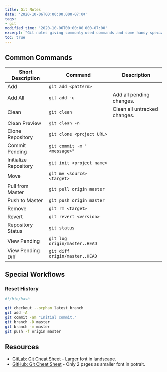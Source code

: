 ```yaml
---
title: Git Notes
date: '2020-10-06T00:00:00.000-07:00'
tags:
- git
modified_time: '2020-10-06T00:00:00.000-07:00'
excerpt: "Git notes giving commonly used commands and some handy special workflows."
toc: true
---
```


## Common Commands

| Short Description      | Command                          | Description                  |
| ---------------------- | -------------------------------- | ---------------------------- |
| Add                    | ``git add <pattern>``            |
| Add All                | ``git add -u``                   | Add all pending changes.     |
| Clean                  | ``git clean``                    | Clean all untracked changes. |
| Clean Preview          | ``git clean -n``                 |
| Clone Repository       | ``git clone <project URL>``      |
| Commit Pending         | ``git commit -m "<message>"``    |
| Initialize Repository  | ``git init <project name>``      |
| Move                   | ``git mv <source> <target>``     |
| Pull from Master       | ``git pull origin master``       | 
| Push to Master         | ``git push origin master``       |
| Remove                 | ``git rm <target>``              |
| Revert                 | ``git revert <version>``         |
| Repository Status      | ``git status``                   |
| View Pending           | ``git log origin/master..HEAD``  |
| View Pending Diff      | ``git diff origin/master..HEAD`` |


## Special Workflows

### Reset History

```bash
#!/bin/bash

git checkout --orphan latest_branch
git add -A
git commit -am "Initial commit."
git branch -D master
git branch -m master
git push -f origin master
```

## Resources

* [GitLab: Git Cheat Sheet](https://about.gitlab.com/images/press/git-cheat-sheet.pdf) - Larger font in landscape.
* [GitHub: Git Cheat Sheet](https://education.github.com/git-cheat-sheet-education.pdf) - Only 2 pages as smaller font in potrait.